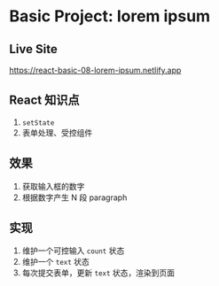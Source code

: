 # Basic Project: lorem ipsum

## Live Site

https://react-basic-08-lorem-ipsum.netlify.app

## React 知识点

1. `setState`
2. 表单处理、受控组件

## 效果

1. 获取输入框的数字
2. 根据数字产生 N 段 paragraph

## 实现

1. 维护一个可控输入 `count` 状态
2. 维护一个 `text` 状态
3. 每次提交表单，更新 `text` 状态，渲染到页面
